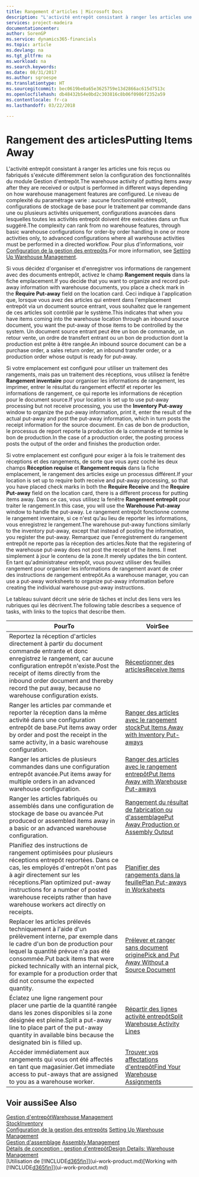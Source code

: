 ```yaml
---
title: Rangement d'articles | Microsoft Docs
description: "L'activité entrepôt consistant à ranger les articles une fois reçus ou fabriqués s'exécute différemment selon la configuration des fonctionnalités du module Gestion d'entrepôt."
services: project-madeira
documentationcenter: 
author: SorenGP
ms.service: dynamics365-financials
ms.topic: article
ms.devlang: na
ms.tgt_pltfrm: na
ms.workload: na
ms.search.keywords: 
ms.date: 08/31/2017
ms.author: sgroespe
ms.translationtype: HT
ms.sourcegitcommit: bec0619be0a65e3625759e13d2866ac615d7513c
ms.openlocfilehash: db48432b54e0bd2c303816c8b06f0986f2352a59
ms.contentlocale: fr-ca
ms.lasthandoff: 03/22/2018

---
```

# <a name="putting-items-away"></a><span data-ttu-id="de0ee-103">Rangement des articles</span><span class="sxs-lookup"><span data-stu-id="de0ee-103">Putting Items Away</span></span>
<span data-ttu-id="de0ee-104">L'activité entrepôt consistant à ranger les articles une fois reçus ou fabriqués s'exécute différemment selon la configuration des fonctionnalités du module Gestion d'entrepôt.</span><span class="sxs-lookup"><span data-stu-id="de0ee-104">The warehouse activity of putting items away after they are received or output is performed in different ways depending on how warehouse management features are configured.</span></span> <span data-ttu-id="de0ee-105">Le niveau de complexité du paramétrage varie : aucune fonctionnalité entrepôt, configurations de stockage de base pour le traitement par commande dans une ou plusieurs activités uniquement, configurations avancées dans lesquelles toutes les activités entrepôt doivent être exécutées dans un flux suggéré.</span><span class="sxs-lookup"><span data-stu-id="de0ee-105">The complexity can rank from no warehouse features, through basic warehouse configurations for order-by order handling in one or more activities only, to advanced configurations where all warehouse activities must be performed in a directed workflow.</span></span> <span data-ttu-id="de0ee-106">Pour plus d'informations, voir [Configuration de la gestion des entrepôts](warehouse-setup-warehouse.md).</span><span class="sxs-lookup"><span data-stu-id="de0ee-106">For more information, see [Setting Up Warehouse Management](warehouse-setup-warehouse.md).</span></span>

<span data-ttu-id="de0ee-107">Si vous décidez d'organiser et d'enregistrer vos informations de rangement avec des documents entrepôt, activez le champ **Rangement requis** dans la fiche emplacement.</span><span class="sxs-lookup"><span data-stu-id="de0ee-107">If you decide that you want to organize and record put-away information with warehouse documents, you place a check mark in the **Require Put-away** field on the location card.</span></span> <span data-ttu-id="de0ee-108">Ceci indique à l'application que, lorsque vous avez des articles qui entrent dans l'emplacement entrepôt via un document source entrant, vous souhaitez que le rangement de ces articles soit contrôlé par le système.</span><span class="sxs-lookup"><span data-stu-id="de0ee-108">This indicates that when you have items coming into the warehouse location through an inbound source document, you want the put-away of those items to be controlled by the system.</span></span> <span data-ttu-id="de0ee-109">Un document source entrant peut être un bon de commande, un retour vente, un ordre de transfert entrant ou un bon de production dont la production est prête à être rangée.</span><span class="sxs-lookup"><span data-stu-id="de0ee-109">An inbound source document can be a purchase order, a sales return order, an inbound transfer order, or a production order whose output is ready for put-away.</span></span>  

<span data-ttu-id="de0ee-110">Si votre emplacement est configuré pour utiliser un traitement des rangements, mais pas un traitement des réceptions, vous utilisez la fenêtre **Rangement inventaire** pour organiser les informations de rangement, les imprimer, entrer le résultat du rangement effectif et reporter les informations de rangement, ce qui reporte les informations de réception pour le document source.</span><span class="sxs-lookup"><span data-stu-id="de0ee-110">If your location is set up to use put-away processing but not receive processing, you use the **Inventory Put-away** window to organize the put-away information, print it, enter the result of the actual put-away and post the put-away information, which in turn posts the receipt information for the source document.</span></span> <span data-ttu-id="de0ee-111">En cas de bon de production, le processus de report reporte la production de la commande et termine le bon de production.</span><span class="sxs-lookup"><span data-stu-id="de0ee-111">In the case of a production order, the posting process posts the output of the order and finishes the production order.</span></span>

<span data-ttu-id="de0ee-112">Si votre emplacement est configuré pour exiger à la fois le traitement des réceptions et des rangements, de sorte que vous ayez coché les deux champs **Réception requise** et **Rangement requis** dans la fiche emplacement, le rangement des articles exige un processus différent.</span><span class="sxs-lookup"><span data-stu-id="de0ee-112">If your location is set up to require both receive and put-away processing, so that you have placed check marks in both the **Require Receive** and the **Require Put-away** field on the location card, there is a different process for putting items away.</span></span> <span data-ttu-id="de0ee-113">Dans ce cas, vous utilisez la fenêtre **Rangement entrepôt** pour traiter le rangement.</span><span class="sxs-lookup"><span data-stu-id="de0ee-113">In this case, you will use the **Warehouse Put-away** window to handle the put-away.</span></span> <span data-ttu-id="de0ee-114">Le rangement entrepôt fonctionne comme le rangement inventaire, si ce n'est qu'au lieu de reporter les informations, vous enregistrez le rangement.</span><span class="sxs-lookup"><span data-stu-id="de0ee-114">The warehouse put-away functions similarly to the inventory put-away, except that instead of posting the information, you register the put-away.</span></span> <span data-ttu-id="de0ee-115">Remarquez que l'enregistrement du rangement entrepôt ne reporte pas la réception des articles.</span><span class="sxs-lookup"><span data-stu-id="de0ee-115">Note that the registering of the warehouse put-away does not post the receipt of the items.</span></span> <span data-ttu-id="de0ee-116">Il met simplement à jour le contenu de la zone.</span><span class="sxs-lookup"><span data-stu-id="de0ee-116">It merely updates the bin content.</span></span> <span data-ttu-id="de0ee-117">En tant qu'administrateur entrepôt, vous pouvez utiliser des feuilles rangement pour organiser les informations de rangement avant de créer des instructions de rangement entrepôt.</span><span class="sxs-lookup"><span data-stu-id="de0ee-117">As a warehouse manager, you can use a put-away worksheets to organize put-away information before creating the individual warehouse put-away instructions.</span></span>

<span data-ttu-id="de0ee-118">Le tableau suivant décrit une série de tâches et inclut des liens vers les rubriques qui les décrivent.</span><span class="sxs-lookup"><span data-stu-id="de0ee-118">The following table describes a sequence of tasks, with links to the topics that describe them.</span></span>   

|<span data-ttu-id="de0ee-119">**Pour**</span><span class="sxs-lookup"><span data-stu-id="de0ee-119">**To**</span></span>|<span data-ttu-id="de0ee-120">**Voir**</span><span class="sxs-lookup"><span data-stu-id="de0ee-120">**See**</span></span>|  
|------------|-------------|  
|<span data-ttu-id="de0ee-121">Reportez la réception d'articles directement à partir du document commande entrante et donc enregistrez le rangement, car aucune configuration entrepôt n'existe.</span><span class="sxs-lookup"><span data-stu-id="de0ee-121">Post the receipt of items directly from the inbound order document and thereby record the put away, because no warehouse configuration exists.</span></span>|[<span data-ttu-id="de0ee-122">Réceptionner des articles</span><span class="sxs-lookup"><span data-stu-id="de0ee-122">Receive Items</span></span>](warehouse-how-receive-items.md)|  
|<span data-ttu-id="de0ee-123">Ranger les articles par commande et reporter la réception dans la même activité dans une configuration entrepôt de base.</span><span class="sxs-lookup"><span data-stu-id="de0ee-123">Put items away order by order and post the receipt in the same activity, in a basic warehouse configuration.</span></span>|[<span data-ttu-id="de0ee-124">Ranger des articles avec le rangement stock</span><span class="sxs-lookup"><span data-stu-id="de0ee-124">Put Items Away with Inventory Put-aways</span></span>](warehouse-how-to-put-items-away-with-inventory-put-aways.md)|  
|<span data-ttu-id="de0ee-125">Ranger les articles de plusieurs commandes dans une configuration entrepôt avancée.</span><span class="sxs-lookup"><span data-stu-id="de0ee-125">Put items away for multiple orders in an advanced warehouse configuration.</span></span>|[<span data-ttu-id="de0ee-126">Ranger des articles avec le rangement entrepôt</span><span class="sxs-lookup"><span data-stu-id="de0ee-126">Put Items Away with Warehouse Put-aways</span></span>](warehouse-how-to-put-items-away-with-warehouse-put-aways.md)|  
|<span data-ttu-id="de0ee-127">Ranger les articles fabriqués ou assemblés dans une configuration de stockage de base ou avancée.</span><span class="sxs-lookup"><span data-stu-id="de0ee-127">Put produced or assembled items away in a basic or an advanced warehouse configuration.</span></span>|[<span data-ttu-id="de0ee-128">Rangement du résultat de fabrication ou d'assemblage</span><span class="sxs-lookup"><span data-stu-id="de0ee-128">Put Away Production or Assembly Output</span></span>](warehouse-how-to-put-away-production-output.md)|
|<span data-ttu-id="de0ee-129">Planifiez des instructions de rangement optimisées pour plusieurs réceptions entrepôt reportées. Dans ce cas, les employés d'entrepôt n'ont pas à agir directement sur les réceptions.</span><span class="sxs-lookup"><span data-stu-id="de0ee-129">Plan optimized put-away instructions for a number of posted warehouse receipts rather than have warehouse workers act directly on receipts.</span></span>|[<span data-ttu-id="de0ee-130">Planifier des rangements dans la feuille</span><span class="sxs-lookup"><span data-stu-id="de0ee-130">Plan Put-aways in Worksheets</span></span>](warehouse-how-to-plan-put-aways-in-worksheets.md)|  
|<span data-ttu-id="de0ee-131">Replacer les articles prélevés techniquement à l'aide d'un prélèvement interne, par exemple dans le cadre d'un bon de production pour lequel la quantité prévue n'a pas été consommée.</span><span class="sxs-lookup"><span data-stu-id="de0ee-131">Put back items that were picked technically with an internal pick, for example for a production order that did not consume the expected quantity.</span></span>|[<span data-ttu-id="de0ee-132">Prélever et ranger sans document origine</span><span class="sxs-lookup"><span data-stu-id="de0ee-132">Pick and Put Away Without a Source Document</span></span>](warehouse-how-to-create-put-aways-from-internal-put-aways.md)|
|<span data-ttu-id="de0ee-133">Éclatez une ligne rangement pour placer une partie de la quantité rangée dans les zones disponibles si la zone désignée est pleine.</span><span class="sxs-lookup"><span data-stu-id="de0ee-133">Split a put-away line to place part of the put-away quantity in available bins because the designated bin is filled up.</span></span>|[<span data-ttu-id="de0ee-134">Répartir des lignes activité entrepôt</span><span class="sxs-lookup"><span data-stu-id="de0ee-134">Split Warehouse Activity Lines</span></span>](warehouse-how-to-split-warehouse-activity-lines.md)|
|<span data-ttu-id="de0ee-135">Accéder immédiatement aux rangements qui vous ont été affectés en tant que magasinier.</span><span class="sxs-lookup"><span data-stu-id="de0ee-135">Get immediate access to put-aways that are assigned to you as a warehouse worker.</span></span>|[<span data-ttu-id="de0ee-136">Trouver vos affectations d'entrepôt</span><span class="sxs-lookup"><span data-stu-id="de0ee-136">Find Your Warehouse Assignments</span></span>](warehouse-how-to-find-your-warehouse-assignments.md)|    

## <a name="see-also"></a><span data-ttu-id="de0ee-137">Voir aussi</span><span class="sxs-lookup"><span data-stu-id="de0ee-137">See Also</span></span>  
[<span data-ttu-id="de0ee-138">Gestion d'entrepôt</span><span class="sxs-lookup"><span data-stu-id="de0ee-138">Warehouse Management</span></span>](warehouse-manage-warehouse.md)  
[<span data-ttu-id="de0ee-139">Stock</span><span class="sxs-lookup"><span data-stu-id="de0ee-139">Inventory</span></span>](inventory-manage-inventory.md)  
<span data-ttu-id="de0ee-140">[Configuration de la gestion des entrepôts](warehouse-setup-warehouse.md)   </span><span class="sxs-lookup"><span data-stu-id="de0ee-140">[Setting Up Warehouse Management](warehouse-setup-warehouse.md)   </span></span>  
<span data-ttu-id="de0ee-141">[Gestion d'assemblage](assembly-assemble-items.md)  </span><span class="sxs-lookup"><span data-stu-id="de0ee-141">[Assembly Management](assembly-assemble-items.md)  </span></span>  
[<span data-ttu-id="de0ee-142">Détails de conception : gestion d'entrepôt</span><span class="sxs-lookup"><span data-stu-id="de0ee-142">Design Details: Warehouse Management</span></span>](design-details-warehouse-management.md)  
<span data-ttu-id="de0ee-143">[Utilisation de [!INCLUDE[d365fin](includes/d365fin_md.md)]](ui-work-product.md)</span><span class="sxs-lookup"><span data-stu-id="de0ee-143">[Working with [!INCLUDE[d365fin](includes/d365fin_md.md)]](ui-work-product.md)</span></span>  

